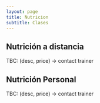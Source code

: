 ```yaml
---
layout: page
title: Nutricion
subtitle: Clases
---
```


## Nutrición a distancia

TBC: (desc, price) → contact trainer

## Nutrición Personal

TBC: (desc, price) → contact trainer
